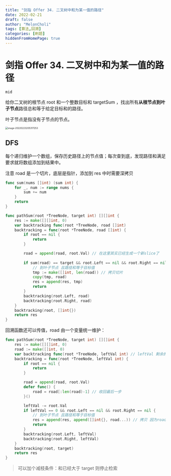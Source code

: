 ```yaml
---
title: "剑指 Offer 34. 二叉树中和为某一值的路径"
date: 2022-02-21
draft: false
author: "MelonCholi"
tags: [算法,回溯]
categories: [刷题]
hiddenFromHomePage: true
---
```


# 剑指 Offer 34. 二叉树中和为某一值的路径

`mid`

给你二叉树的根节点 root 和一个整数目标和 targetSum ，找出所有**从根节点到叶子节点**路径总和等于给定目标和的路径。

叶子节点是指没有子节点的节点。

<img src="https://markdown-1303167219.cos.ap-shanghai.myqcloud.com/image-20220223205317253.png" alt="image-20220223205317253" style="zoom: 50%;" />

## DFS

每个递归维护一个数组，保存历史路径上的节点值；每次查到底，发现路径和满足要求就将数组添加到结果中。

注意 road 是一个切片，底层是指针，添加到 res 中时需要深拷贝

```go
func sum(nums []int) (sum int) {
	for _, num := range nums {
		sum += num
	}
	return
}

func pathSum(root *TreeNode, target int) [][]int {
	res := make([][]int, 0)
	var backtracking func(root *TreeNode, road []int)
	backtracking = func(root *TreeNode, road []int) {
		if root == nil {
			return
		}

		road = append(road, root.Val) // 在这里其实已经生成一个新slice了
       
		if sum(road) == target && root.Left == nil && root.Right == nil {
			// 到叶子节点 且路径和等于目标值
			tmp := make([]int, len(road)) // 拷贝切片
			copy(tmp, road)
			res = append(res, tmp)
			return
		}
		backtracking(root.Left, road)
		backtracking(root.Right, road)
	}
	backtracking(root, []int{})
	return res
}
```

回溯函数还可以传值，road 由一个变量统一维护：

```go
func pathSum(root *TreeNode, target int) [][]int {
	res := make([][]int, 0)
	road := make([]int, 0)
	var backtracking func(root *TreeNode, leftVal int) // leftVal 剩余的值
	backtracking = func(root *TreeNode, leftVal int) {
		if root == nil {
			return
		}

		road = append(road, root.Val)
		defer func() {
			road = road[:len(road)-1] // 收回最后一步
		}()

		leftVal -= root.Val
		if leftVal == 0 && root.Left == nil && root.Right == nil {
			// 到叶子节点 且路径和等于目标值
			res = append(res, append([]int{}, road...)) // 拷贝 因为road唯一 会不断变化
			return
		}
		backtracking(root.Left, leftVal)
		backtracking(root.Right, leftVal)
	}
	backtracking(root, target)
	return res
}
```

> 可以加个减枝条件：和已经大于 target 则停止检索

